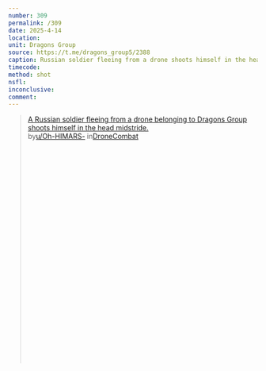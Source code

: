 ```yaml
---
number: 309
permalink: /309
date: 2025-4-14
location: 
unit: Dragons Group
source: https://t.me/dragons_group5/2388
caption: Russian soldier fleeing from a drone shoots himself in the head midstride. Zoomed in view reveals head wound yet he appears to still be breathing
timecode: 
method: shot
nsfl: 
inconclusive: 
comment: 
---
```

<blockquote class="reddit-embed-bq" style="height:500px" data-embed-height="439"><a href="https://www.reddit.com/r/DroneCombat/comments/1k8v49e/a_russian_soldier_fleeing_from_a_drone_belonging/">A Russian soldier fleeing from a drone belonging to Dragons Group shoots himself in the head midstride.</a><br> by<a href="https://www.reddit.com/user/Oh-HIMARS-/">u/Oh-HIMARS-</a> in<a href="https://www.reddit.com/r/DroneCombat/">DroneCombat</a></blockquote><script async="" src="https://embed.reddit.com/widgets.js" charset="UTF-8"></script>